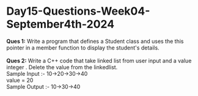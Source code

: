 # Day15-Questions-Week04-September4th-2024

<b>Ques 1:</b> Write a program that defines a Student class and uses the this pointer in a member function to display the student's details.
<br><br>
<b>Ques 2:</b> Write a C++ code that take linked list from user input and a value integer . Delete the value from the linkedlist. <br>Sample Input :- 10->20->30->40<br>
value = 20 <br>
Sample Output :- 10->30->40
